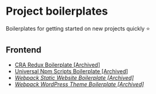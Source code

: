 # Project boilerplates
Boilerplates for getting started on new projects quickly :star: 

## Frontend
- [CRA Redux Boilerplate \[Archived\]](https://github.com/slamach/cra-template-redux)
- [Universal Npm Scripts Boilerplate \[Archived\]](https://github.com/slamach/npm-scripts-boilerplate)
- _[Webpack Static Website Boilerplate \[Archived\]](https://github.com/slamach/webpack-static-boilerplate)_
- _[Webpack WordPress Theme Boilerplate \[Archived\]](https://github.com/slamach/webpack-wordpress-boilerplate)_
